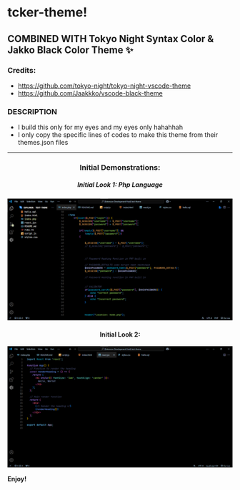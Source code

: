 # tcker-theme!

## COMBINED WITH Tokyo Night Syntax Color & Jakko Black Color Theme ✨


### Credits:
- https://github.com/tokyo-night/tokyo-night-vscode-theme 
- https://github.com/Jaakkko/vscode-black-theme


### DESCRIPTION

* I build this only for my eyes and my eyes only hahahhah
* I only copy the specific lines of codes to make this theme from their themes.json files

---

<div align="center">

### Initial Demonstrations:

##### Initial Look 1: Php Language

![react](https://github.com/tcker/Visual-Studio-Extension-Theme/blob/master/assets/initialLook.png)

#### Initial Look 2:

![css](https://github.com/tcker/Visual-Studio-Extension-Theme/blob/master/assets/IntialLook2.png)

</div>


**Enjoy!**
